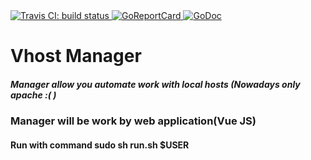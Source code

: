 <a href="https://travis-ci.org/stepan-neretin7/vhost-manager">
    <img src="https://travis-ci.org/stepan-neretin7/vhost-manager.svg?branch=master" alt="Travis CI: build status">
</a>
<a href="https://goreportcard.com/report/github.com/stepan-neretin7/vhost-manager">
    <img src="https://goreportcard.com/badge/github.com/stepan-neretin7/vhost-manager" alt="GoReportCard">
</a>
<a href="https://godoc.org/github.com/stepan-neretin7/vhost-manager">
    <img src="https://godoc.org/github.com/stepan-neretin7/vhost-manager?status.svg" alt="GoDoc">
</a>

# Vhost Manager

##### Manager allow you automate work with local hosts (Nowadays only apache :( )

### Manager will be work by web application(Vue JS)

#### Run with command sudo sh run.sh $USER
